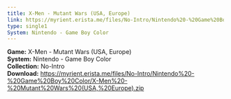 ```yaml
---
title: X-Men - Mutant Wars (USA, Europe)
link: https://myrient.erista.me/files/No-Intro/Nintendo%20-%20Game%20Boy%20Color/X-Men%20-%20Mutant%20Wars%20(USA,%20Europe).zip
type: single1
System: Nintendo - Game Boy Color
---
```

<b>Game:</b> X-Men - Mutant Wars (USA, Europe)<br>
<b>System:</b> Nintendo - Game Boy Color<br>
<b>Collection:</b> No-Intro<br>
<b>Download:</b> https://myrient.erista.me/files/No-Intro/Nintendo%20-%20Game%20Boy%20Color/X-Men%20-%20Mutant%20Wars%20(USA,%20Europe).zip